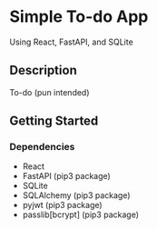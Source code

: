 # Simple To-do App
 
Using React, FastAPI, and SQLite

## Description

To-do (pun intended)

## Getting Started

### Dependencies

* React
* FastAPI (pip3 package)
* SQLite
* SQLAlchemy (pip3 package)
* pyjwt (pip3 package)
* passlib[bcrypt] (pip3 package)
